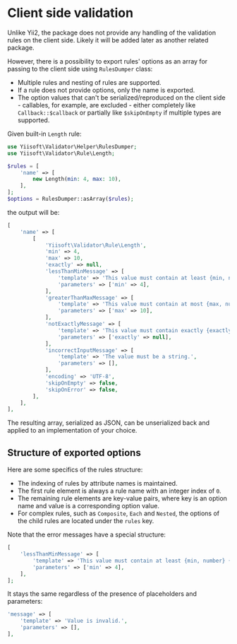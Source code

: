 # Client side validation

Unlike Yii2, the package does not provide any handling of the validation rules on the client side. Likely it will be 
added later as another related package. 

However, there is a possibility to export rules' options as an array for passing to the client side using 
`RulesDumper` class:

- Multiple rules and nesting of rules are supported.
- If a rule does not provide options, only the name is exported.
- The option values that can't be serialized/reproduced on the client side - callables, for example, are excluded - 
either completely like `Callback::$callback` or partially like `$skipOnEmpty` if multiple types are supported.

Given built-in `Length` rule:

```php
use Yiisoft\Validator\Helper\RulesDumper;
use Yiisoft\Validator\Rule\Length;

$rules = [  
    'name' => [  
        new Length(min: 4, max: 10),  
    ],  
];  
$options = RulesDumper::asArray($rules);
```

the output will be:

```php
[  
    'name' => [  
        [  
            'Yiisoft\Validator\Rule\Length',  
            'min' => 4,  
            'max' => 10,  
            'exactly' => null,  
            'lessThanMinMessage' => [  
                'template' => 'This value must contain at least {min, number} {min, plural, one{character} other{characters}}.',  
                'parameters' => ['min' => 4],  
            ],  
            'greaterThanMaxMessage' => [  
                'template' => 'This value must contain at most {max, number} {max, plural, one{character} other{characters}}.',  
                'parameters' => ['max' => 10],  
            ],  
            'notExactlyMessage' => [  
                'template' => 'This value must contain exactly {exactly, number} {exactly, plural, one{character} other{characters}}.',  
                'parameters' => ['exactly' => null],  
            ],  
            'incorrectInputMessage' => [  
                'template' => 'The value must be a string.',  
                'parameters' => [],  
            ],  
            'encoding' => 'UTF-8',  
            'skipOnEmpty' => false,  
            'skipOnError' => false,  
        ],
    ],  
],
```

The resulting array, serialized as JSON, can be unserialized back and applied to an implementation of your choice.

## Structure of exported options

Here are some specifics of the rules structure:

- The indexing of rules by attribute names is maintained.
- The first rule element is always a rule name with an integer index of `0`.
- The remaining rule elements are key-value pairs, where key is an option name and value is a corresponding option value.
- For complex rules, such as `Composite`, `Each` and `Nested`, the options of the child rules are located under
  the `rules` key.

Note that the error messages have a special structure:

```php
[
    'lessThanMinMessage' => [  
        'template' => 'This value must contain at least {min, number} {min, plural, one{character} other{characters}}.',  
        'parameters' => ['min' => 4],  
    ],
];
```

It stays the same regardless of the presence of placeholders and parameters:

```php
'message' => [
    'template' => 'Value is invalid.',
    'parameters' => [],
],
```
